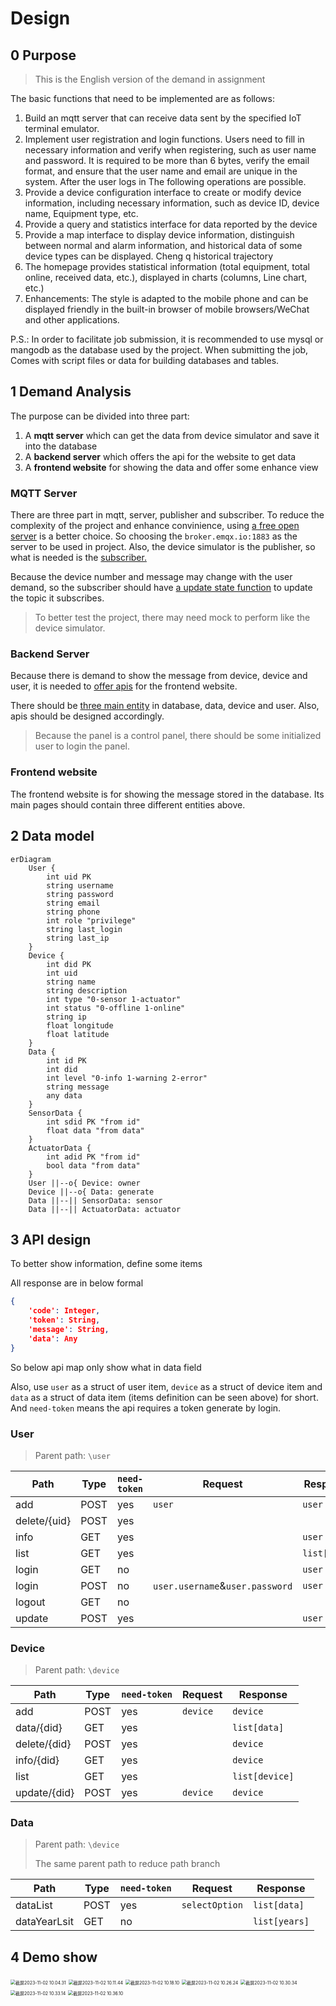 # Design

## 0 Purpose

> This is the English version of the demand in assignment

The basic functions that need to be implemented are as follows: 

1. Build an mqtt server that can receive data sent by the specified IoT terminal emulator. 
2. Implement user registration and login functions. Users need to fill in necessary information and verify when registering, such as user name and password. It is required to be more than 6 bytes, verify the email format, and ensure that the user name and email are unique in the system. After the user logs in The following operations are possible. 
3. Provide a device configuration interface to create or modify device information, including necessary information, such as device ID, device name, Equipment type, etc. 
4. Provide a query and statistics interface for data reported by the device 
5. Provide a map interface to display device information, distinguish between normal and alarm information, and historical data of some device types can be displayed. Cheng q historical trajectory 
6. The homepage provides statistical information (total equipment, total online, received data, etc.), displayed in charts (columns, Line chart, etc.) 
7. Enhancements: The style is adapted to the mobile phone and can be displayed friendly in the built-in browser of mobile browsers/WeChat and other applications. 

P.S.: In order to facilitate job submission, it is recommended to use mysql or mangodb as the database used by the project. When submitting the job, Comes with script files or data for building databases and tables.



## 1 Demand Analysis

The purpose can be divided into three part:

1. A **mqtt server** which can get the data from device simulator and save it into the database
2. A **backend server** which offers the api for the website to get data
3. A **frontend website** for showing the data and offer some enhance view

### MQTT Server

There are three part in mqtt, server, publisher and subscriber. To reduce the complexity of the project and enhance convinience, using <u>a free open server</u> is a better choice. So choosing the `broker.emqx.io:1883` as the server to be used in project. Also, the device simulator is the publisher, so what is needed is the <u>subscriber.</u>

Because the device number and message may change with the user demand, so the subscriber should have <u>a update state function</u> to update the topic it subscribes.

> To better test the project, there may need mock to perform like the device simulator.

### Backend Server

Because there is demand to show the message from device, device and user, it is needed to <u>offer apis</u> for the frontend website.

There should be <u>three main entity</u> in database, data, device and user. Also, apis should be designed accordingly.

> Because the panel is a control panel, there should be some initialized user to login the panel.

### Frontend website

The frontend website is for showing the message stored in the database. Its main pages should contain three different entities above.



## 2 Data model

```mermaid
erDiagram
	User {
		int uid PK
		string username
		string password
		string email
		string phone
		int role "privilege"
		string last_login
		string last_ip
	}
	Device {
		int did PK
		int uid
		string name
		string description
		int type "0-sensor 1-actuator"
		int status "0-offline 1-online"
		string ip
		float longitude
		float latitude
	}
	Data {
		int id PK
		int did
		int level "0-info 1-warning 2-error"
		string message
		any data
	}
	SensorData {
		int sdid PK "from id"
		float data "from data"
	}
	ActuatorData {
		int adid PK "from id"
		bool data "from data"
	}
	User ||--o{ Device: owner
	Device ||--o{ Data: generate
	Data ||--|| SensorData: sensor
	Data ||--|| ActuatorData: actuator
```



## 3 API design

To better show information, define some items

All response are in below formal

```json
{
    'code': Integer,
    'token': String,
    'message': String,
    'data': Any
}
```

So below api map only show what in data field

Also, use `user` as a struct of user item, `device` as a struct of device item and `data` as a struct of data item (items definition can be seen above) for short. And `need-token` means the api requires a token generate by login.

### User

> Parent path: `\user`

| Path         | Type | `need-token` | Request                         | Response     |
| ------------ | ---- | ------------ | ------------------------------- | ------------ |
| add          | POST | yes          | `user`                          | `user`       |
| delete/{uid} | POST | yes          |                                 |              |
| info         | GET  | yes          |                                 | `user`       |
| list         | GET  | yes          |                                 | `list[user]` |
| login        | GET  | no           |                                 | `user`       |
| login        | POST | no           | `user.username`&`user.password` | `user`       |
| logout       | GET  | no           |                                 |              |
| update       | POST | yes          |                                 | `user`       |

### Device

> Parent path: `\device`

| Path         | Type | `need-token` | Request  | Response       |
| ------------ | ---- | ------------ | -------- | -------------- |
| add          | POST | yes          | `device` | `device`       |
| data/{did}   | GET  | yes          |          | `list[data]`   |
| delete/{did} | POST | yes          |          | `device`       |
| info/{did}   | GET  | yes          |          | `device`       |
| list         | GET  | yes          |          | `list[device]` |
| update/{did} | POST | yes          | `device` | `device`       |

### Data

> Parent path: `\device`
>
> The same parent path to reduce path branch

| Path         | Type | `need-token` | Request        | Response      |
| ------------ | ---- | ------------ | -------------- | ------------- |
| dataList     | POST | yes          | `selectOption` | `list[data]`  |
| dataYearLsit | GET  | no           |                | `list[years]` |

 

## 4 Demo show

<img src="./imgs/%E6%88%AA%E5%B1%8F2023-11-02%2010.04.31.png" alt="截屏2023-11-02 10.04.31" style="zoom:50%;" />

<img src="./imgs/%E6%88%AA%E5%B1%8F2023-11-02%2010.11.44.png" alt="截屏2023-11-02 10.11.44" style="zoom:50%;" />

<img src="./imgs/%E6%88%AA%E5%B1%8F2023-11-02%2010.18.10.png" alt="截屏2023-11-02 10.18.10" style="zoom:50%;" />

<img src="./imgs/%E6%88%AA%E5%B1%8F2023-11-02%2010.26.24.png" alt="截屏2023-11-02 10.26.24" style="zoom:50%;" />

<img src="./imgs/%E6%88%AA%E5%B1%8F2023-11-02%2010.30.34.png" alt="截屏2023-11-02 10.30.34" style="zoom:50%;" />

<img src="./imgs/%E6%88%AA%E5%B1%8F2023-11-02%2010.33.14.png" alt="截屏2023-11-02 10.33.14" style="zoom:50%;" />

<img src="./imgs/%E6%88%AA%E5%B1%8F2023-11-02%2010.36.10.png" alt="截屏2023-11-02 10.36.10" style="zoom:50%;" />
